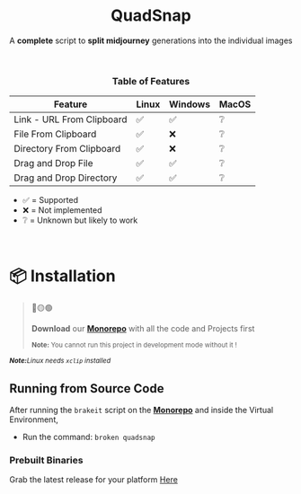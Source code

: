 <div align="center">
  <h1>QuadSnap</h1>

  A **complete** script to **split midjourney** generations into the individual images

  <br/>
  <h3>Table of Features</h3>

  | Feature                    | Linux | Windows | MacOS |
  | -------------------------- | ----- | ------- | ----- |
  | Link - URL From Clipboard  | ✅    | ✅      | ❔    |
  | File From Clipboard        | ✅    | ❌      | ❔    |
  | Directory From Clipboard   | ✅    | ❌      | ❔    |
  | Drag and Drop File         | ✅    | ✅      | ❔    |
  | Drag and Drop Directory    | ✅    | ✅      | ❔    |

</div>

- ✅ = Supported
- ❌ = Not implemented
- ❔ = Unknown but likely to work

<br/>

# 📦 Installation

> 🔴🟡🟢
>
> **Download** our [**Monorepo**](https://github.com/BrokenSource/BrokenSource#-running-from-the-source-code) with all the code and Projects first
>
> <sub><b>Note:</b> You cannot run this project in development mode without it !</sub>

<sub><i><b>Note:</b>Linux needs `xclip` installed</i></sub>

## Running from Source Code
After running the `brakeit` script on the [**Monorepo**](https://github.com/BrokenSource/BrokenSource#-running-from-the-source-code) and inside the Virtual Environment,

- Run the command: `broken quadsnap`

### Prebuilt Binaries
Grab the latest release for your platform [Here](https://github.com/BrokenSource/QuadSnap/releases/latest)
